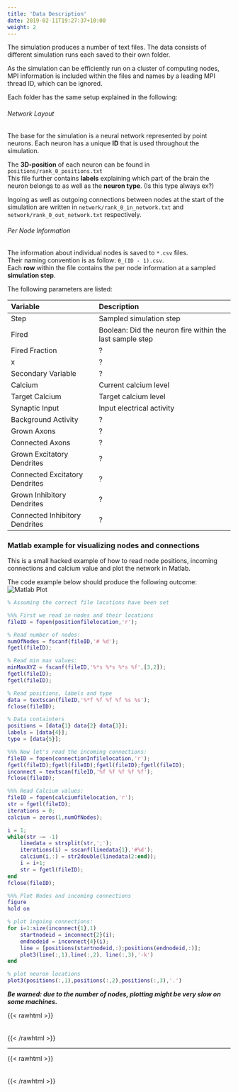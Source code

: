 ```yaml
---
title: 'Data Description'
date: 2019-02-11T19:27:37+10:00
weight: 2
---
```


The simulation produces a number of text files.
The data consists of different simulation runs each saved to their own folder.

As the simulation can be efficiently run on a cluster of computing nodes, MPI information is included within the files and names by a leading MPI thread ID, which can be ignored.

Each folder has the same setup explained in the following:

###### Network Layout
The base for the simulation is a neural network represented by point neurons.
Each neuron has a unique **ID** that is used throughout the simulation.

The **3D-position** of each neuron can be found in `positions/rank_0_positions.txt`  
This file further contains **labels** explaining which part of the brain the neuron belongs to as well as the **neuron type**. (Is this type always ex?)

Ingoing as well as outgoing connections between nodes at the start of the simulation are written in `network/rank_0_in_network.txt` and `network/rank_0_out_network.txt` respectively.

###### Per Node Information

The information about individual nodes is saved to `*.csv` files.  
Their naming convention is as follow: `0_(ID - 1).csv`.  
Each **row** within the file contains the per node information at a sampled **simulation step**.  

The following parameters are listed:

| Variable | Description |
| :--   | :-- |
| Step  | Sampled simulation step|
| Fired | Boolean: Did the neuron fire within the last sample step |
| Fired Fraction  | ? |
| x | ?|
| Secondary Variable  | ?|
| Calcium | Current calcium level|
| Target Calcium | Target calcium level|
| Synaptic Input  | Input electrical activity |
| Background Activity | ?|
| Grown Axons | ?|
| Connected Axons | ?|
| Grown Excitatory Dendrites  | ?|
| Connected Excitatory Dendrites  | ?|
| Grown Inhibitory Dendrites  | ?|
| Connected Inhibitory Dendrites  | ?|

### Matlab example for visualizing nodes and connections

This is a small hacked example of how to read node positions, incoming connections and calcium value and plot the network in Matlab.

The code example below should produce the following outcome:
![Matlab Plot]()

```Matlab
% Assuming the correct file locations have been set

%%% First we read in nodes and their locations
fileID = fopen(positionfilelocation,'r');

% Read number of nodes:
numOfNodes = fscanf(fileID,'# %d');
fgetl(fileID);

% Read min max values:
minMaxXYZ = fscanf(fileID,'%*s %*s %*s %f',[3,2]);
fgetl(fileID);
fgetl(fileID);

% Read positions, labels and type
data = textscan(fileID,'%*f %f %f %f %s %s');
fclose(fileID);

% Data containters
positions = [data{1} data{2} data{3}];
labels = [data{4}];
type = [data{5}];

%%% Now let's read the incoming connections:
fileID = fopen(connectionInfilelocation,'r');
fgetl(fileID);fgetl(fileID);fgetl(fileID);fgetl(fileID);
inconnect = textscan(fileID,'%f %f %f %f %f');
fclose(fileID);

%%% Read Calcium values:
fileID = fopen(calciumfilelocation,'r');
str = fgetl(fileID);
iterations = 0;
calcium = zeros(1,numOfNodes);

i = 1;
while(str ~= -1)
    linedata = strsplit(str,';');
    iterations(i) = sscanf(linedata{1},'#%d');
    calcium(i,:) = str2double(linedata(2:end));
    i = i+1;
    str = fgetl(fileID);
end
fclose(fileID);

%%% Plot Nodes and incoming connections
figure
hold on

% plot ingoing connections:
for i=1:size(inconnect{1},1)
    startnodeid = inconnect{2}(i);
    endnodeid = inconnect{4}(i);
    line = [positions(startnodeid,:);positions(endnodeid,:)];
    plot3(line(:,1),line(:,2), line(:,3),'-k')
end

% plot neuron locations
plot3(positions(:,1),positions(:,2),positions(:,3),'.')
```
***Be warned: due to the number of nodes, plotting might be very slow on some machines.***

{{< rawhtml >}}
<div style="height:  20px"></div>
{{< /rawhtml >}} 

----------   

{{< rawhtml >}}
<div style="height:  20px"></div>
{{< /rawhtml >}}